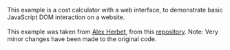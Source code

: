 This example is a cost calculator with a web interface, to demonstrate basic JavaScript DOM interaction on a website. 
<br><br>
This example was taken from [Alex Herbet](https://github.com/AlexHerbertGit), from this [repository](https://github.com/AlexHerbertGit/Violet_Creations_Costing_Calculator/tree/main). Note: Very minor changes have been made to the original code.
